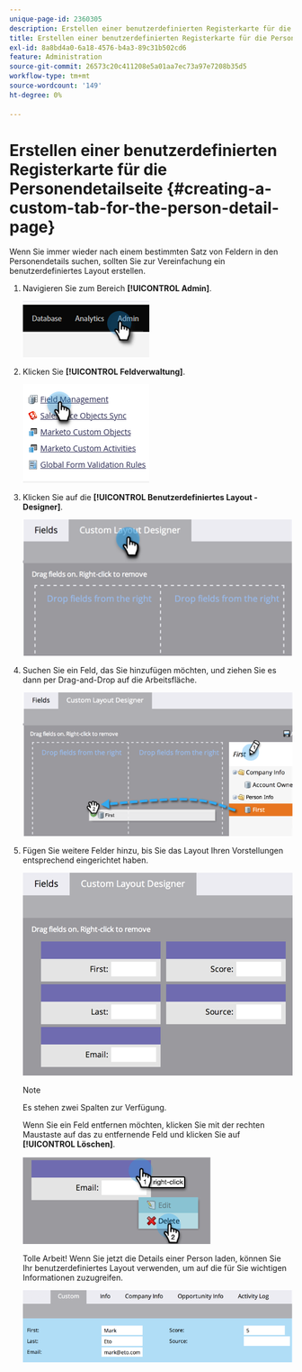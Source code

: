 ```yaml
---
unique-page-id: 2360305
description: Erstellen einer benutzerdefinierten Registerkarte für die Personendetailseite - Marketo-Dokumente - Produktdokumentation
title: Erstellen einer benutzerdefinierten Registerkarte für die Personendetailseite
exl-id: 8a8bd4a0-6a18-4576-b4a3-89c31b502cd6
feature: Administration
source-git-commit: 26573c20c411208e5a01aa7ec73a97e7208b35d5
workflow-type: tm+mt
source-wordcount: '149'
ht-degree: 0%

---
```


# Erstellen einer benutzerdefinierten Registerkarte für die Personendetailseite {#creating-a-custom-tab-for-the-person-detail-page}

Wenn Sie immer wieder nach einem bestimmten Satz von Feldern in den Personendetails suchen, sollten Sie zur Vereinfachung ein benutzerdefiniertes Layout erstellen.

1. Navigieren Sie zum Bereich **[!UICONTROL Admin]**.

   ![](assets/creating-a-custom-tab-for-the-person-detail-page-1.png)

1. Klicken Sie **[!UICONTROL Feldverwaltung]**.

   ![](assets/creating-a-custom-tab-for-the-person-detail-page-2.png)

1. Klicken Sie auf die **[!UICONTROL Benutzerdefiniertes Layout - Designer]**.

   ![](assets/creating-a-custom-tab-for-the-person-detail-page-3.png)

1. Suchen Sie ein Feld, das Sie hinzufügen möchten, und ziehen Sie es dann per Drag-and-Drop auf die Arbeitsfläche.

   ![](assets/creating-a-custom-tab-for-the-person-detail-page-4.png)

1. Fügen Sie weitere Felder hinzu, bis Sie das Layout Ihren Vorstellungen entsprechend eingerichtet haben.

   ![](assets/creating-a-custom-tab-for-the-person-detail-page-5.png)

   >[!NOTE]
   >
   >Es stehen zwei Spalten zur Verfügung.

   Wenn Sie ein Feld entfernen möchten, klicken Sie mit der rechten Maustaste auf das zu entfernende Feld und klicken Sie auf **[!UICONTROL Löschen]**.

   ![](assets/creating-a-custom-tab-for-the-person-detail-page-6.png)

   Tolle Arbeit! Wenn Sie jetzt die Details einer Person laden, können Sie Ihr benutzerdefiniertes Layout verwenden, um auf die für Sie wichtigen Informationen zuzugreifen.

   ![](assets/creating-a-custom-tab-for-the-person-detail-page-7.png)
